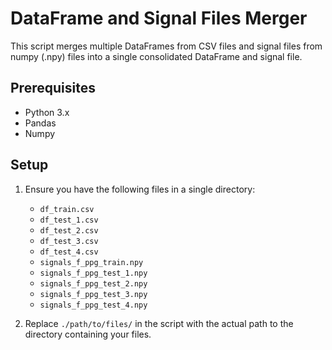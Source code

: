 # DataFrame and Signal Files Merger

This script merges multiple DataFrames from CSV files and signal files from numpy (.npy) files into a single consolidated DataFrame and signal file.

## Prerequisites

- Python 3.x
- Pandas
- Numpy

## Setup

1. Ensure you have the following files in a single directory:
   - `df_train.csv`
   - `df_test_1.csv`
   - `df_test_2.csv`
   - `df_test_3.csv`
   - `df_test_4.csv`
   - `signals_f_ppg_train.npy`
   - `signals_f_ppg_test_1.npy`
   - `signals_f_ppg_test_2.npy`
   - `signals_f_ppg_test_3.npy`
   - `signals_f_ppg_test_4.npy`

2. Replace `./path/to/files/` in the script with the actual path to the directory containing your files.




